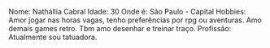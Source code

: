 Nome: Nathállia Cabral
Idade: 30
Onde é: São Paulo - Capital
Hobbies: Amor jogar nas horas vagas, tenho preferências por rpg ou aventuras. Amo demais games retro. Tbm amo desenhar e treinar traço.
Profissão: Atualmente sou tatuadora.


